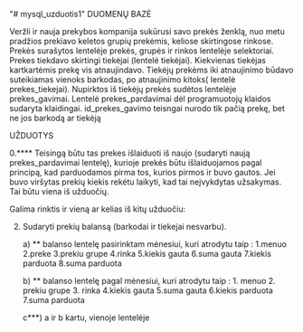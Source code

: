 "# mysql_uzduotis1" 
DUOMENŲ BAZĖ
 
Veržli ir nauja prekybos kompanija sukūrusi savo prekės ženklą, nuo metu pradžios prekiavo keletos grupių prekėmis, keliose skirtingose rinkose. Prekės surašytos lentelėje prekės, grupės ir rinkos lentelėje selektoriai. Prekes tiekdavo skirtingi tiekėjai (lentelė tiekėjai). Kiekvienas tiekėjas kartkartėmis prekę vis atnaujindavo. Tiekėjų prekėms iki atnaujinimo būdavo suteikiamas vienoks barkodas, po atnaujinimo kitoks( lentelė prekes_tiekejai). Nupirktos iš tiekėjų prekės sudėtos lentelėje prekes_gavimai. Lentelė prekes_pardavimai dėl programuotojų klaidos sudaryta klaidingai. id_prekes_gavimo teisngai nurodo tik pačią prekę, bet ne jos barkodą ar tiekėją

UŽDUOTYS

0.**** Teisingą būtu tas prekes išlaiduoti iš naujo (sudaryti naują prekes_pardavimai lentelę), kurioje prekės būtu išlaiduojamos pagal principą, kad parduodamos pirma tos, kurios pirmos ir buvo gautos. Jei buvo viršytas prekių kiekis rekėtu laikyti, kad tai neįvykdytas užsakymas. Tai būtu viena iš užduočių. 

Galima rinktis ir vieną ar kelias iš kitų užduočiu:

2. Sudaryti prekių balansą (barkodai ir tiekejai nesvarbu). 

    a) ** balanso lentelę pasirinktam mėnesiui, kuri atrodytu taip : 
        1.menuo 2.preke 3.prekiu grupe 4.rinka 5.kiekis gauta 6.suma gauta 7.kiekis parduota 8.suma parduota
        
    b) ** balanso lentelę pagal mėnesiui, kuri atrodytu taip : 
        1. menuo 2. prekiu grupe 3. rinka 4.kiekis gauta 5.suma gauta 6.kiekis parduota 7.suma parduota
    
    c***) a ir b kartu, vienoje lentelėje  
